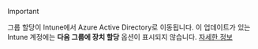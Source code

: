 >[!Important]
>그룹 할당이 Intune에서 Azure Active Directory로 이동됩니다. 이 업데이트가 있는 Intune 계정에는 **다음 그룹에 장치 할당** 옵션이 표시되지 않습니다. [자세한 정보](../deploy-use/ios-device-enrollment-program-in-microsoft-intune#changes-to-intune-group-assignments)


<!--HONumber=Nov16_HO1-->


